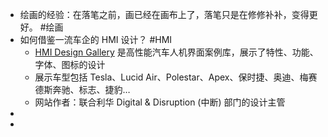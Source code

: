 - 绘画的经验：在落笔之前，画已经在画布上了，落笔只是在修修补补，变得更好。 #绘画
- 如何借鉴一流车企的 HMI 设计？ #HMI
	- [HMI Design Gallery](https://www.hmi.gallery/) 是高性能汽车人机界面案例库，展示了特性、功能、字体、图标的设计
	- 展示车型包括 Tesla、Lucid Air、Polestar、Apex、保时捷、奥迪、梅赛德斯奔驰、标志、捷豹…
	- 网站作者：联合利华 Digital & Disruption (中断) 部门的设计主管
-
-